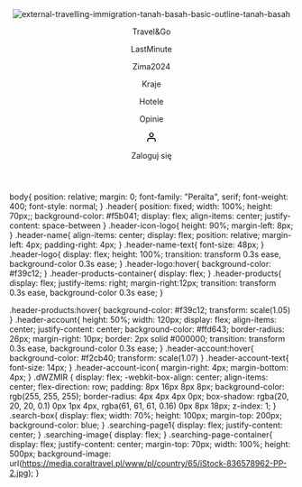 <!DOCTYPE html>
<html lang="en">
<head>
    <link rel="preconnect" href="https://fonts.googleapis.com">
    <link rel="preconnect" href="https://fonts.gstatic.com" crossorigin>
    <link href="https://fonts.googleapis.com/css2?family=Peralta&display=swap" rel="stylesheet">
    <meta charset="UTF-8">
    <meta name="viewport" content="width=device-width, initial-scale=1.0">
    <link rel="stylesheet" href="simple-styles.css">
    <title>Title</title>
</head>
<body>
    <header class="header">
    <div class="header-logo">
        <img class="header-icon-logo" src="https://img.icons8.com/external-tanah-basah-basic-outline-tanah-basah/96/external-travelling-immigration-tanah-basah-basic-outline-tanah-basah.png" alt="external-travelling-immigration-tanah-basah-basic-outline-tanah-basah"/> 
        <icon class="header-icon">
    </icon>
        <name class="header-name">
            <p class="header-name-text">Travel&Go</p>
        <name/>
    </div>
    <div class="header-products-container">
        <div class="header-products"><p class="header-products-text">LastMinute</p></div>
        <div class="header-products"><p class="header-products-text">Zima2024</p></div>
        <div class="header-products"><p class="header-products-text">Kraje</p></div>
        <div class="header-products"><p class="header-products-text">Hotele</p></div>
        <div class="header-products"><p class="header-products-text">Opinie</p></div>
    </div>
    <div class="header-account">
        <svg class="header-account-icon" width="20" height="20" viewBox="0 0 24 24" fill="none" xmlns="http://www.w3.org/2000/svg" class="sc-aqkpO CvPJc"><path fill-rule="evenodd" clip-rule="evenodd" d="M7.568 15.5C6.115 15.5 5 16.634 5 17.856V21a1 1 0 1 1-2 0v-3.144c0-2.44 2.128-4.356 4.568-4.356h8.864c2.44 0 4.568 1.916 4.568 4.356V21a1 1 0 1 1-2 0v-3.144c0-1.222-1.115-2.356-2.568-2.356H7.568ZM12 4a3 3 0 1 0 0 6 3 3 0 0 0 0-6ZM7 7a5 5 0 1 1 10 0A5 5 0 0 1 7 7Z" fill="#000000"></path></svg>
        <p class="header-account-text">Zaloguj się</p>
    </div>
    </header>
<div class="searching-page1">
<div class="searching-page-container">
    <div class="search-box"></div>
</div>
</div>
    <footer> </footer>
</body>













body{
    position: relative;
    margin: 0;
    font-family: "Peralta", serif;
    font-weight: 400;
    font-style: normal;
}
.header{
    position: fixed;
    width: 100%;
    height: 70px;;
    background-color: #f5b041;
    display: flex;
    align-items: center;
    justify-content: space-between
}
.header-icon-logo{
    height: 90%;
    margin-left: 8px;
}
.header-name{
    align-items: center;
    display: flex;
    position: relative;
    margin-left: 4px;
    padding-right: 4px;
}
.header-name-text{
    font-size: 48px;
}
.header-logo{
    display: flex;
    height: 100%;
    transition: transform 0.3s ease, background-color 0.3s ease;
}
.header-logo:hover{
    background-color: #f39c12;
}
.header-products-container{
    display: flex;
}
.header-products{
    display: flex;
    justify-items: right;
    margin-right:12px;
    transition: transform 0.3s ease, background-color 0.3s ease;
}

.header-products:hover{
    background-color: #f39c12;
    transform: scale(1.05)
}
.header-account{
    height: 50%;
    width: 120px;
    display: flex;
    align-items: center;
    justify-content: center;
    background-color: #ffd643;
    border-radius: 26px;
    margin-right: 10px;
    border: 2px solid #000000;
    transition: transform 0.3s ease, background-color 0.3s ease;
}
.header-account:hover{
    background-color: #f2cb40;
    transform: scale(1.07)
}
.header-account-text{
    font-size: 14px;
}
.header-account-icon{
    margin-right: 4px;
    margin-bottom: 4px;
}
.dWZMIR {
    display: flex;
    -webkit-box-align: center;
    align-items: center;
    flex-direction: row;
    padding: 8px 16px 8px 8px;
    background-color: rgb(255, 255, 255);
    border-radius: 4px 4px 4px 0px;
    box-shadow: rgba(20, 20, 20, 0.1) 0px 1px 4px, rgba(61, 61, 61, 0.16) 0px 8px 18px;
    z-index: 1;
}
.search-box{
    display: flex;
    width: 70%;
    height: 100px;
    margin-top: 200px;
    background-color: blue;
}
.searching-page1{
    display: flex;
    justify-content: center;
}
.searching-image{
    display: flex;
}
.searching-page-container{
    display: flex;
    justify-content: center;
    margin-top: 70px;
    width: 100%;
    height: 500px;
    background-image: url(https://media.coraltravel.pl/www/pl/country/65/iStock-836578962-PP-2.jpg);
}









